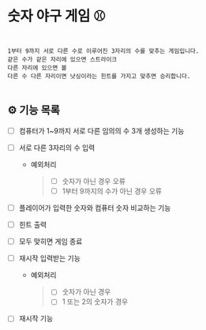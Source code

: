 # 숫자 야구 게임 ⚾

<pre>
<code>
1부터 9까지 서로 다른 수로 이루어진 3자리의 수를 맞추는 게임입니다.
같은 수가 같은 자리에 있으면 스트라이크
다른 자리에 있으면 볼
다른 수 다른 자리이면 낫싱이라는 힌트를 가지고 맞추면 승리합니다.
</code>
</pre>

## ⚙ 기능 목록

- [ ] 컴퓨터가 1~9까지 서로 다른 임의의 수 3개 생성하는 기능

- [ ] 서로 다른 3자리의 수 입력

  - 예외처리
    > - [ ] 숫자가 아닌 경우 오류
    > - [ ] 1부터 9까지의 수가 아닌 경우 오류

- [ ] 플레이어가 입력한 숫자와 컴퓨터 숫자 비교하는 기능

- [ ] 힌트 출력

- [ ] 모두 맞히면 게임 종료

- [ ] 재시작 입력받는 기능

  - 예외처리
    > - [ ] 숫자가 아닌 경우
    > - [ ] 1 또는 2의 숫자가 경우

- [ ] 재시작 기능
